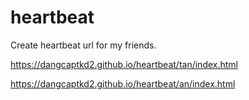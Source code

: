 # heartbeat
Create heartbeat url for my friends.

https://dangcaptkd2.github.io/heartbeat/tan/index.html

https://dangcaptkd2.github.io/heartbeat/an/index.html
